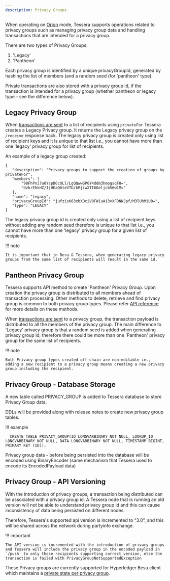 ```yaml
---
description: Privacy Groups
---
```



When operating on [Orion](../HowTo/Configure/Tessera.md#Orion-Mode) mode, Tessera supports operations related to privacy groups such as managing privacy group data and handling transactions that are intended for a privacy group.

There are two types of Privacy Groups:

1) 'Legacy'
2) 'Pantheon' 

Each privacy group is identified by a unique privacyGroupId, generated by hashing the list of members (and a random seed (for 'pantheon' type).

Private transactions are also stored with a privacy group id, if the transaction is intended for a privacy group (whether pantheon or legacy type - see the difference below).

## Legacy Privacy Group

  When [transactions are sent](https://consensys.github.io/tessera/#operation/encryptStoreAndSendJson) to a list of recipients using `privateFor` Tessera creates a Legacy Privacy group. It returns the Legacy privacy group on the `/receive` response back. The legacy privacy group is created only using list of recipient keys and it is unique to that list i.e., you cannot have more than one 'legacy' privacy group for list of recipients.

An example of a legacy group created:

   ```
   {
      "description": "Privacy groups to support the creation of groups by privateFor",
      "members": [
          "98FhPni7u6YspDGcOLl/LgQQwwGPGY4ddm3hmogsqF8=",
          "dzkrEhkHZ/IjHEaQ6teVTU/kMjiwXTI6Ooljcb56w1M="
      ],
      "name": "legacy",
      "privacyGroupId": "jufzisK63xbXDciV0FW1uAi3vXFDNNJpf/M3lUhMiU0=",
      "type": "LEGACY"
   }
   ```

  The legacy privacy group id is created only using a list of recipient keys without adding any random seed therefore is unique to that list i.e., you cannot have more than one 'legacy' privacy group for a given list of recipients.

!!! note

    It is important that in Besu & Tessera, when generating legacy privacy groups from the same list of recipients will result in the same id.

## Pantheon Privacy Group

  Tessera supports API method to create 'Pantheon' Privacy Group. Upon creation the privacy group is distributed to all members ahead of transaction processing. Other methods to delete, retrieve and find privacy group is common to both privacy group types. Please refer [API reference](https://consensys.github.io/doc.tessera/) for more details on these methods.

  When [transactions are sent](https://consensys.github.io/tessera/#operation/encryptStoreAndSendJson) to a privacy group, the transaction payload is distributed to all the members of the privacy group. The main difference to 'Legacy' privacy group is that a random seed is added when generating privacy group id; therefore there could be more than one 'Pantheon' privacy group for the same list of recipients.


!!! note

    Both Privacy group types created off-chain are non-editable ie., adding a new recipient to a privacy group means creating a new privacy group including the recipient.

## Privacy Group - Database Storage

A new table called PRIVACY_GROUP is added to Tessera database to store Privacy Group data.

DDLs will be provided along with release notes to create new privacy group tables.

!!! example 

      CREATE TABLE PRIVACY_GROUP(ID LONGVARBINARY NOT NULL, LOOKUP_ID LONGVARBINARY NOT NULL, DATA LONGVARBINARY NOT NULL, TIMESTAMP BIGINT, PRIMARY KEY (ID));

Privacy group data - before being persisted into the database will be encoded using BinaryEncoder (same mechanism that Tessera used to encode its EncodedPayload data)

## Privacy Group - API Versioning

With the introduction of privacy groups, a transaction being distributed can be associated with a privacy group id. A Tessera node that is running an old version will not be able to understand privacy group id and this can cause inconsistency of data being persisted on different nodes.

Therefore, Tessera's supported api version is incremented to “3.0”, and this will be shared across the network during partyinfo exchange. 

!!! important

    The API version is incremented with the introduction of privacy groups and Tessera will include the privacy group in the encoded payload in `/push` to only those recipients supporting correct version, else the transaction is failed with PrivacyGroupNotSupportedException

These Privacy groups are currently supported for Hyperledger Besu client which maintains a [private state per privacy group](https://besu.hyperledger.org/en/stable/Concepts/Privacy/Privacy-Groups/).

